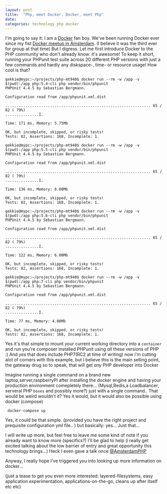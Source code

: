 ```yaml
---
layout: post
title:  "Php, meet Docker. Docker, meet Php"
date:
categories: technology php docker
---
```


I'm going to say it: I am a [Docker](https://docker.com) fan boy. We've been running Docker ever since my fist [Docker meetup in Amsterdam](http://www.meetup.com/Docker-Randstad/). (I believe it was the third ever for group at that time)
But I digress. Let me first introduce Docker to the PHP community who don't already know: it's awesome! To keep it short, running your PHPunit test suite across 20 different PHP versions with just a few commands and hardly any diskspace-, time- or resource usage! How cool is that?

```
gekkie@mypc:~/projects/php-mt940$ docker run --rm -w /app -v $(pwd):/app php:5.4-cli php vendor/bin/phpunit
PHPUnit 4.4.5 by Sebastian Bergmann.

Configuration read from /app/phpunit.xml.dist

................................................................. 65 / 82 ( 79%)
...............I.

Time: 171 ms, Memory: 5.75Mb

OK, but incomplete, skipped, or risky tests!
Tests: 82, Assertions: 168, Incomplete: 1.

gekkie@mypc:~/projects/php-mt940$ docker run --rm -w /app -v $(pwd):/app php:5.5-cli php vendor/bin/phpunit
PHPUnit 4.4.5 by Sebastian Bergmann.

Configuration read from /app/phpunit.xml.dist

................................................................. 65 / 82 ( 79%)
...............I.

Time: 136 ms, Memory: 6.00Mb

OK, but incomplete, skipped, or risky tests!
Tests: 82, Assertions: 168, Incomplete: 1.

gekkie@mypc:~/projects/php-mt940$ docker run --rm -w /app -v $(pwd):/app php:5.6-cli php vendor/bin/phpunit
PHPUnit 4.4.5 by Sebastian Bergmann.

Configuration read from /app/phpunit.xml.dist

................................................................. 65 / 82 ( 79%)
...............I.

Time: 122 ms, Memory: 6.00Mb

OK, but incomplete, skipped, or risky tests!
Tests: 82, Assertions: 168, Incomplete: 1.

gekkie@mypc:~/projects/php-mt940$ docker run --rm -w /app -v $(pwd):/app php:7-cli php vendor/bin/phpunit
PHPUnit 4.4.5 by Sebastian Bergmann.

Configuration read from /app/phpunit.xml.dist

................................................................. 65 / 82 ( 79%)
...............I.

Time: 77 ms, Memory: 4.00Mb

OK, but incomplete, skipped, or risky tests!
Tests: 82, Assertions: 168, Incomplete: 1.
```

Yes it's that simple to mount your current working directory into a `container` and run you're composer installed PHPunit using *all* these versions of PHP :)
And *yes* that does include PHP7(RC2 at time of writing) now i'm cutting alot of corners with this example, but I believe this is the main selling point, the gateway drug so to speak, that will get _any_ PHP developer into Docker

Imagine running a single command on a brand new laptop,server,raspberryPI after installing the docker engine and having your production environment comepletely there... (Mysql,Redis,a Loadbalancer, serveral PHP `boxes` and possibly more?) just with a single command.. That would be weird wouldn't it? Yes it would, but it would also be possible using docker (compose)

``` docker-compose up```

Yes, it could be that simple. (provided you have the right project and prequisite configuration yml file.. ) but basically: yes... Just that... 

I will write up more, but feel free to leave me some kind of note if you already want to know more (specifics?) I'll be glad to help (i really get excited talking about the low barrier of entry and great opportunity this technology brings...) Heck I even gave a talk once [@AmsterdamPHP]()

Anyway, I really hope I've triggered you into looking up more information on docker...

(just a tease to get you even more interested: layered-filesystems, easy application experimentation, applications-on-the-go, cleans up after itself etc etc)